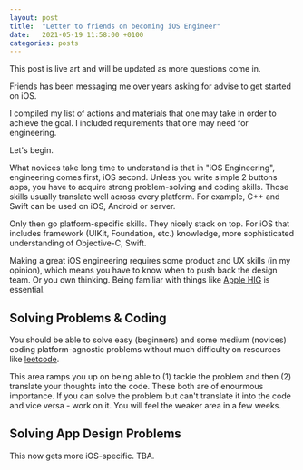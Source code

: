 ```yaml
---
layout: post
title:  "Letter to friends on becoming iOS Engineer"
date:   2021-05-19 11:58:00 +0100
categories: posts
---
```


This post is live art and will be updated as more questions come in.

Friends has been messaging me over years asking for advise to get started on iOS. 

I compiled my list of actions and materials that one may take in order to achieve the goal. I included requirements that one may need for engineering. 

Let's begin.

What novices take long time to understand is that in "iOS Engineering", engineering comes first, iOS second. Unless you write simple 2 buttons apps, you have to acquire strong problem-solving and coding skills. Those skills usually translate well across every platform. For example, C++ and Swift can be used on iOS, Android or server.

Only then go platform-specific skills. They nicely stack on top. For iOS that includes framework (UIKit, Foundation, etc.) knowledge, more sophisticated understanding of Objective-C, Swift.

Making a great iOS engineering requires some product and UX skills (in my opinion), which means you have to know when to push back the design team. Or you own thinking. Being familiar with things like [Apple HIG](https://developer.apple.com/design/human-interface-guidelines/) is essential. 

## Solving Problems & Coding

You should be able to solve easy (beginners) and some medium (novices) coding platform-agnostic problems without much difficulty on resources like [leetcode](https://leetcode.com/problemset/all/). 

This area ramps you up on being able to (1) tackle the problem and then (2) translate your thoughts into the code. These both are of enourmous importance. If you can solve the problem but can't translate it into the code and vice versa - work on it. You will feel the weaker area in a few weeks. 

## Solving App Design Problems

This now gets more iOS-specific. TBA.


